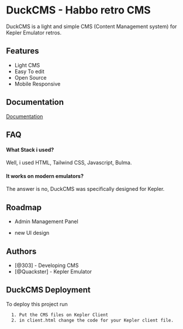 
# DuckCMS - Habbo retro CMS

DuckCMS is a light and simple CMS (Content Management system) for Kepler Emulator retros.



## Features

- Light CMS
- Easy To edit
- Open Source
- Mobile Responsive




## Documentation

[Documentation](https://docs.hebbo.fun)




## FAQ

#### What Stack i used?

Well, i used HTML, Tailwind CSS, Javascript, Bulma.

#### It works on modern emulators?
The answer is no, DuckCMS was specifically designed for Kepler.




## Roadmap

- Admin Management Panel

- new UI design




## Authors

- [@303] - Developing CMS
- [@Quackster] - Kepler Emulator


##  DuckCMS Deployment

To deploy this project run

```bash
  1. Put the CMS files on Kepler Client
  2. in client.html change the code for your Kepler client file.
```

